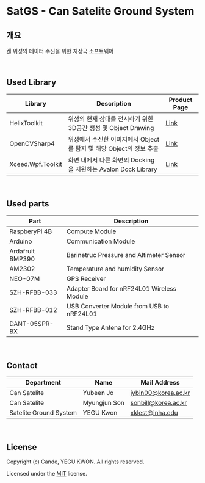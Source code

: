 # SatGS - Can Satelite Ground System

## 개요
캔 위성의 데이터 수신을 위한 지상국 소프트웨어  

<br/>

## Used Library
|Library|Description|Product Page|
|-------|-----------|------------|
|HelixToolkit|위성의 현재 상태를 전시하기 위한 3D공간 생성 및 Object Drawing|[Link](https://github.com/helix-toolkit/helix-toolkit)|
|OpenCVSharp4|위성에서 수신한 이미지에서 Object를 탐지 및 해당 Object의 정보 추출|[Link](https://github.com/shimat/opencvsharp)|
|Xceed.Wpf.Toolkit|화면 내에서 다른 화면의 Docking을 지원하는 Avalon Dock Library|[Link](https://xceed.com/en/our-products/product/toolkit-plus-for-wpf)|

<br/>

## Used parts
|Part|Description|
|----|-----------|
|RaspberyPi 4B|Compute Module|
|Arduino|Communication Module|
|Ardafruit BMP390|Barinetruc Pressure and Altimeter Sensor|
|AM2302|Temperature and humidity Sensor|
|NEO-07M|GPS Receiver|
|SZH-RFBB-033|Adapter Board for nRF24L01 Wireless Module|
|SZH-RFBB-012|USB Converter Module from USB to nRF24L01|
|DANT-05SPR-BX|Stand Type Antena for 2.4GHz|
<br/>

## Contact
|Department|Name|Mail Address|
|----------|----|------------|
|Can Satelite|Yubeen Jo|jybin00@korea.ac.kr|
|Can Satelite|Myungjun Son|sonbill@korea.ac.kr|
|Satelite Ground System|YEGU Kwon|xklest@inha.edu|

<br/>

## License
Copyright (c) Cande, YEGU KWON. All rights reserved.

Licensed under the [MIT](LICENSE) license.
 
